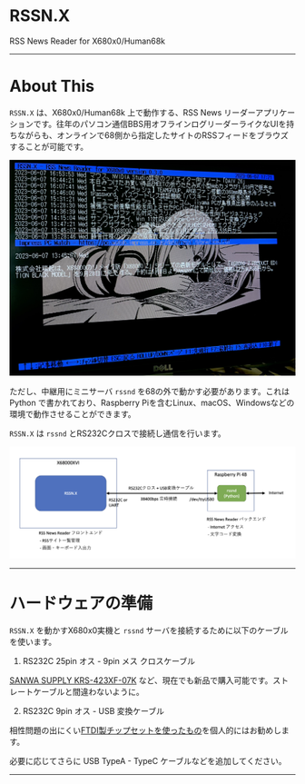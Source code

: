 # RSSN.X

RSS News Reader for X680x0/Human68k

---

# About This

`RSSN.X` は、X680x0/Human68k 上で動作する、RSS News リーダーアプリケーションです。往年のパソコン通信BBS用オフラインログリーダーライクなUIを持ちながらも、オンラインで68側から指定したサイトのRSSフィードをブラウズすることが可能です。

<img src='images/rssn2.jpeg' width='800'/>

ただし、中継用にミニサーバ `rssnd` を68の外で動かす必要があります。これは Python で書かれており、Raspberry Piを含むLinux、macOS、Windowsなどの環境で動作させることができます。

`RSSN.X` は `rssnd` とRS232Cクロスで接続し通信を行います。

<img src='images/rssn1.png' width='800'/>

---

# ハードウェアの準備

`RSSN.X` を動かすX680x0実機と `rssnd` サーバを接続するために以下のケーブルを使います。

1. RS232C 25pin オス - 9pin メス クロスケーブル

[SANWA SUPPLY KRS-423XF-07K](https://amazon.co.jp/dp/B00008BBFQ) など、現在でも新品で購入可能です。ストレートケーブルと間違わないように。

2. RS232C 9pin オス - USB 変換ケーブル

相性問題の出にくい[FTDI製チップセットを使ったもの](https://amazon.co.jp/dp/B07589ZF9X)を個人的にはお勧めします。

必要に応じてさらに USB TypeA - TypeC ケーブルなどを追加してください。

---